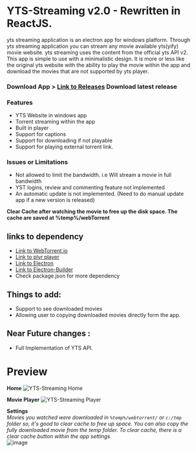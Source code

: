 <!--
  Title: YTS Streaming
  Description: yts streaming is an torrent movie streaming app based on electronJS and yts api. yts streaming is only available for windows platform. It helps to stream movies directly from torrent.
  Author: Bipin Maharjan
  -->
  
<!-- Keywords: yts streaming, yts movie streaming app, desktop yts streaming app, yts online streaming, yts movies online streaming, yts online movie streaming -->

# YTS-Streaming v2.0 - Rewritten in ReactJS.
 yts streaming application is an electron app for windows platform. Through yts streaming application you can stream any movie available yts(yify) movie website.
 yts streaming uses the content from the official yts API v2. This app is simple to use with a minimalistic design. It is more or less like the original yts website with the ability to play the movie within the app and download the movies that are not supported by yts player.
 
 ### Download App > [Link to Releases](https://github.com/mbpn1/YTS-Streaming/releases) Download latest release
 
 ### Features
 - YTS Website in windows app
 - Torrent streaming within the app
 - Built in player
 - Support for captions
 - Support for downloading if not playable
 - Support for playing external torrent link.
 
 ### Issues or Limitations
 - Not allowed to limit the bandwidth. i.e Will stream a movie in full bandwidth
 - YST logins, review and commenting feature not implemented
 - An automatic update is not implemented. (Need to do manual update app if a new version is released)

**Clear Cache after watching the movie to free up the disk space. The cache are saved at %temp%/webTorrent**

## links to dependency
- [Link to WebTorrent.io](http://webtorrent.io)
- [Link to plyr player](https://plyr.io/)
- [Link to Electron](https://www.electronjs.org/)
- [Link to Electron-Builder](https://github.com/electron-userland/electron-builder)
- Check package.json for more dependency

## Things to add:
- Support to see downloaded movies
- Allowing user to copying downloaded movies directly form the app.

## Near Future changes : 
- Full Implementation of YTS API.

# Preview
**Home**
![YTS-Streaming Home](https://user-images.githubusercontent.com/21078512/123229175-c7420200-d4f5-11eb-90da-39dd3a09bad0.png)

  
**Movie Player**
![YTS-Streaming Player](https://user-images.githubusercontent.com/21078512/111864151-77e4b680-8987-11eb-9a9b-26ec228162a8.png)


**Settings**  
*Movies you watched were downloaded in `%temp%/webtorrent/` or `c:/tmp` folder so, it's good to clear cache to free up space. You can also copy the fully downloaded movie from the temp folder. To clear cache, there is a clear cache button within the app settings.*  
![image](https://user-images.githubusercontent.com/21078512/128048518-6eb08780-9421-4fe9-b16d-f574fc47ec34.png)
